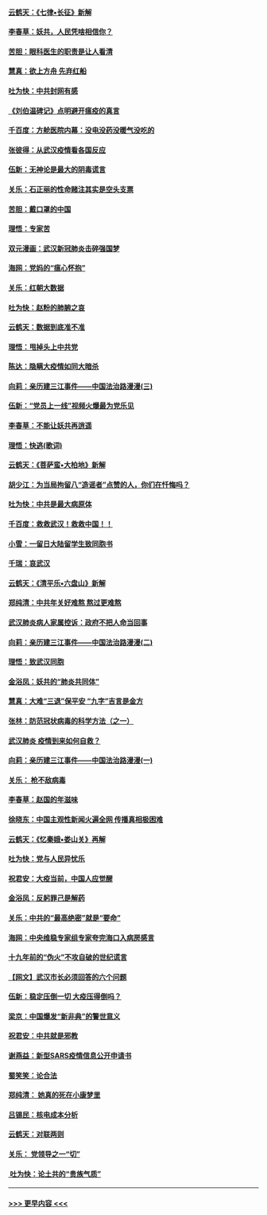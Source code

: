 #### [云鹤天：《七律▪长征》新解](../pages/nsc993/n11855479.md?t=02091811) 
#### [李春草：妖共，人民凭啥相信你？](../pages/nsc993/n11855196.md?t=02091811) 
#### [苦胆：眼科医生的职责是让人看清](../pages/nsc993/n11853840.md?t=02091811) 
#### [慧真：欲上方舟 先弃红船](../pages/nsc993/n11853483.md?t=02091811) 
#### [吐为快：中共封网有感](../pages/nsc993/n11852575.md?t=02091811) 
#### [《刘伯温碑记》点明避开瘟疫的真言](../pages/nsc993/n11852128.md?t=02091811) 
#### [千百度：方舱医院内幕：没电没药没暖气没吃的](../pages/nsc993/n11850211.md?t=02091811) 
#### [张彼得：从武汉疫情看各国反应](../pages/nsc993/n11850102.md?t=02091811) 
#### [伍新：无神论是最大的阴毒谎言](../pages/nsc993/n11846129.md?t=02091811) 
#### [关乐：石正丽的性命赌注其实是空头支票](../pages/nsc993/n11846109.md?t=02091811) 
#### [苦胆：戴口罩的中国](../pages/nsc993/n11845576.md?t=02091811) 
#### [理悟：专家苦](../pages/nsc993/n11845564.md?t=02091811) 
#### [双元漫画：武汉新冠肺炎击碎强国梦](../pages/nsc993/n11843320.md?t=02091811) 
#### [海网：党妈的“瘟心怀抱”](../pages/nsc993/n11840740.md?t=02091811) 
#### [关乐：红朝大数据](../pages/nsc993/n11840675.md?t=02091811) 
#### [吐为快：赵粉的肺腑之哀](../pages/nsc993/n11840618.md?t=02091811) 
#### [云鹤天：数据到底准不准](../pages/nsc993/n11840325.md?t=02091811) 
#### [理悟：甩掉头上中共党](../pages/nsc993/n11838826.md?t=02091811) 
#### [陈达：隐瞒大疫情如同大暗杀](../pages/nsc993/n11838771.md?t=02091811) 
#### [向莉：亲历建三江事件——中国法治路漫漫(三)](../pages/nsc993/n11831825.md?t=02091811) 
#### [伍新：“党员上一线”视频火爆最为党乐见](../pages/nsc993/n11838200.md?t=02091811) 
#### [李春草：不能让妖共再逍遥](../pages/nsc993/n11838102.md?t=02091811) 
#### [理悟：快逃(歌词)](../pages/nsc993/n11838083.md?t=02091811) 
#### [云鹤天：《菩萨蛮▪大柏地》新解](../pages/nsc993/n11838059.md?t=02091811) 
#### [胡少江：为当局拘留八“造谣者”点赞的人，你们在忏悔吗？](../pages/nsc993/n11836801.md?t=02091811) 
#### [吐为快：中共是最大病原体](../pages/nsc993/n11836748.md?t=02091811) 
#### [千百度：救救武汉！救救中国！！](../pages/nsc993/n11836145.md?t=02091811) 
#### [小雪：一留日大陆留学生致同胞书](../pages/nsc993/n11834624.md?t=02091811) 
#### [千瑞：哀武汉](../pages/nsc993/n11833647.md?t=02091811) 
#### [云鹤天：《清平乐▪六盘山》新解](../pages/nsc993/n11833611.md?t=02091811) 
#### [郑纯清：中共年关好难熬 熬过更难熬](../pages/nsc993/n11833489.md?t=02091811) 
#### [武汉肺炎病人家属控诉：政府不把人命当回事](../pages/nsc993/n11833205.md?t=02091811) 
#### [向莉：亲历建三江事件——中国法治路漫漫(二)](../pages/nsc993/n11829102.md?t=02091811) 
#### [理悟：致武汉同胞](../pages/nsc993/n11831522.md?t=02091811) 
#### [金浴凤：妖共的“肺炎共同体”](../pages/nsc993/n11829448.md?t=02091811) 
#### [慧真：大难“三退”保平安 “九字”吉言是金方](../pages/nsc993/n11829501.md?t=02091811) 
#### [张林：防范冠状病毒的科学方法（之一）](../pages/nsc993/n11828618.md?t=02091811) 
#### [武汉肺炎 疫情到来如何自救？](../pages/nsc993/n11827632.md?t=02091811) 
#### [向莉：亲历建三江事件——中国法治路漫漫(一)](../pages/nsc993/n11827190.md?t=02091811) 
#### [关乐： 枪不敌病毒](../pages/nsc993/n11826746.md?t=02091811) 
#### [李春草：赵国的年滋味](../pages/nsc993/n11826321.md?t=02091811) 
#### [徐晓东：中国主观性新闻火遍全网 传播真相极困难](../pages/nsc993/n11826508.md?t=02091811) 
#### [云鹤天：《忆秦娥▪娄山关》再解](../pages/nsc993/n11824682.md?t=02091811) 
#### [吐为快：党与人民异忧乐](../pages/nsc993/n11824660.md?t=02091811) 
#### [祝君安：大疫当前，中国人应觉醒](../pages/nsc993/n11821946.md?t=02091811) 
#### [金浴凤：反躬罪己是解药](../pages/nsc993/n11820280.md?t=02091811) 
#### [关乐：中共的“最高绝密”就是“要命”](../pages/nsc993/n11816946.md?t=02091811) 
#### [海网：中央维稳专家组专家夸完海口入病房感言](../pages/nsc993/n11815138.md?t=02091811) 
#### [十九年前的“伪火”不攻自破的世纪谎言](../pages/nsc993/n11813238.md?t=02091811) 
#### [【网文】武汉市长必须回答的六个问题](../pages/nsc993/n11813848.md?t=02091811) 
#### [伍新：稳定压倒一切 大疫压得倒吗？](../pages/nsc993/n11812634.md?t=02091811) 
#### [梁京：中国爆发“新非典”的警世意义](../pages/nsc993/n11812554.md?t=02091811) 
#### [祝君安：中共就是邪教](../pages/nsc993/n11812431.md?t=02091811) 
#### [谢燕益：新型SARS疫情信息公开申请书](../pages/nsc993/n11808840.md?t=02091811) 
#### [蜀笑笑：论合法](../pages/nsc993/n11808064.md?t=02091811) 
#### [郑纯清： 她真的死在小康梦里](../pages/nsc993/n11806623.md?t=02091811) 
#### [吕锡民：核电成本分析](../pages/nsc993/n11806284.md?t=02091811) 
#### [云鹤天：对联两则](../pages/nsc993/n11805957.md?t=02091811) 
#### [关乐： 党领导之一“切”](../pages/nsc993/n11804505.md?t=02091811) 
#### [ 吐为快：论土共的“贵族气质”](../pages/nsc993/n11804490.md?t=02091811) 

----
#### [ >>> 更早内容 <<< ](../indexes/nsc993-earlier.md)

